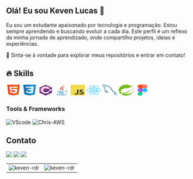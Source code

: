## Olá! Eu sou Keven Lucas 👋

Eu sou um estudante apaixonado por tecnologia e programação. Estou sempre aprendendo e buscando evoluir a cada dia. Este perfil é um reflexo da minha jornada de aprendizado, onde compartilho projetos, ideias e experiências.


🔗 Sinta-se à vontade para explorar meus repositórios e entrar em contato!

## 🔥 Skills
<!-- Skills: Programming Languages -->
  <div style="flex-basis: 48%;">
  <p align="left">
    <img alt="HTML" height="30" width="40" src="https://raw.githubusercontent.com/devicons/devicon/master/icons/html5/html5-original.svg" />
    <img alt="CSS" height="30" width="40" src="https://raw.githubusercontent.com/devicons/devicon/master/icons/css3/css3-original.svg" />
    <img alt="CSharp" height="30" width="40" src="https://raw.githubusercontent.com/devicons/devicon/master/icons/csharp/csharp-original.svg" />
    <img alt="Java" height="30" width="40" src="https://raw.githubusercontent.com/devicons/devicon/master/icons/java/java-original.svg" />
    <img alt="JavaScript" height="30" width="40" src="https://raw.githubusercontent.com/devicons/devicon/master/icons/javascript/javascript-original.svg" />
    <img alt="React" height="30" width="40" src="https://raw.githubusercontent.com/devicons/devicon/master/icons/react/react-original.svg" />
    <img alt="MySQL" height="30" width="40" src="https://raw.githubusercontent.com/devicons/devicon/master/icons/mysql/mysql-original.svg" />
    <img alt="Spring Boot" height="30" width="40" src="https://raw.githubusercontent.com/devicons/devicon/master/icons/spring/spring-original.svg" />
    <img alt="Figma" height="30" width="40" src="https://raw.githubusercontent.com/devicons/devicon/master/icons/figma/figma-original.svg" />
  </p>
</div>
  
  <!-- Skills: Tools & Frameworks -->
  <div style="flex-basis: 48%;">
    <h3>Tools & Frameworks</h3>
    <img align="center" alt="VScode" height="30" width="40" src="https://cdn.jsdelivr.net/gh/devicons/devicon/icons/vscode/vscode-original.svg">
    <img align="center" alt="Chris-AWS" height="30" width="40" src="https://cdn.jsdelivr.net/gh/devicons/devicon/icons/git/git-original.svg">
  </div>
  
  
  ## Contato
 
<div> 
  
  <a href="https://www.instagram.com/kevenlucasr/" target="_blank"><img src="https://img.shields.io/badge/-Instagram-%23E4405F?style=for-the-badge&logo=instagram&logoColor=white" target="_blank"></a>
  <a href = "mailto:kevenlucas2015@gmail.com"><img src="https://img.shields.io/badge/-Gmail-%23333?style=for-the-badge&logo=gmail&logoColor=white" target="_blank"></a>
  <a href="https://www.linkedin.com/in/keven-lucas-rodrigues-b9aa69296/" target="_blank"><img src="https://img.shields.io/badge/-LinkedIn-%230077B5?style=for-the-badge&logo=linkedin&logoColor=white" target="_blank"></a> 
  
</div>

<table>
  <tr>
    <td>
      <img src="https://github-readme-stats.vercel.app/api?username=keven-rdr&show_icons=true&hide_border=true&bg_color=00000000&theme=default" alt="keven-rdr" />
    </td>
    <td>
      <img src="https://github-readme-streak-stats.herokuapp.com?user=keven-rdr&hide_border=true&background=00000000&theme=default" alt="keven-rdr" />
    </td>
  </tr>
</table>







